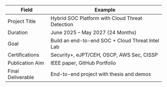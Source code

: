 | Field             | Example                                          |
| ----------------- | ------------------------------------------------ |
| Project Title     | Hybrid SOC Platform with Cloud Threat Detection  |
| Duration          | June 2025 – May 2027 (24 Months)                 |
| Goal              | Build an end-to-end SOC + Cloud Threat Intel Lab |
| Certifications    | Security+, eJPT/CEH, OSCP, AWS Sec, CISSP        |
| Publication Aim   | IEEE paper, GitHub Portfolio                     |
| Final Deliverable | End-to-end project with thesis and demos         |



